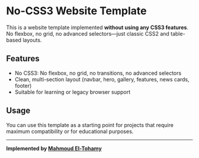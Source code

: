# No-CSS3 Website Template

This is a website template implemented **without using any CSS3 features**. No flexbox, no grid, no advanced selectors—just classic CSS2 and table-based layouts.

## Features
- No CSS3: No flexbox, no grid, no transitions, no advanced selectors
- Clean, multi-section layout (navbar, hero, gallery, features, news cards, footer)
- Suitable for learning or legacy browser support

## Usage
You can use this template as a starting point for projects that require maximum compatibility or for educational purposes.

---
**Implemented by [Mahmoud El-Tohamy](mailto:mahmoud.eltohamyy@gmail.com)** 
